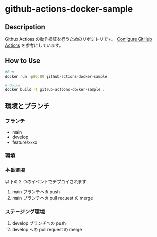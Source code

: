 # github-actions-docker-sample


## Descripotion

Github Actions の動作検証を行うためのリポジトリです。
[Configure GitHub Actions](https://docs.docker.com/ci-cd/github-actions/#optimizing-the-workflow) を参考にしています。

## How to Use

```bash
#Run
docker run -p80:80 github-actions-docker-sample

# Build
docker build -t github-actions-docker-sample .

```


## 環境とブランチ
### ブランチ
- main
- develop
- feature/xxxx

### 環境

### 本番環境

以下の 2 つのイベントでデプロイされます
1. main ブランチへの push
2. main ブランチへの pull request の merge 
### ステージング環境
1. develop ブランチへの push
2. develop への pull request の merge 